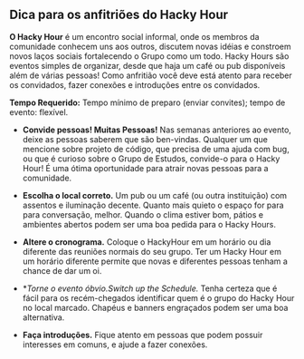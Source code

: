 ## Dica para os anfitriões do Hacky Hour

**O Hacky Hour** é um encontro social informal, onde os membros da comunidade conhecem uns aos outros, discutem novas idéias e constroem novos laços sociais fortalecendo o Grupo como um todo. Hacky Hours são eventos simples de organizar, desde que haja um café ou pub disponíveis além de várias pessoas! Como anfritião você deve está atento para receber os convidados, fazer conexões e introduções entre os convidados. 


**Tempo Requerido:** Tempo mínimo de preparo (enviar convites); tempo de evento: flexível. 

* **Convide pessoas! Muitas Pessoas!** Nas semanas anteriores ao evento, deixe as pessoas saberem que são ben-vindas. Qualquer um que mencione sobre projeto de código, que precisa de uma ajuda com bug, ou que é curioso sobre o Grupo de Estudos, convide-o para o Hacky Hour! É uma ótima oportunidade para atrair novas pessoas para a comunidade. 

* **Escolha o local correto.** Um pub ou um café (ou outra instituição) com assentos e iluminação decente. Quanto mais quieto o espaço for para para conversação, melhor. Quando o clima estiver bom, pátios e ambientes abertos podem ser uma boa pedida para o Hacky Hours. 

* **Altere o cronograma.** Coloque o HackyHour em um horário ou dia diferente das reuniões normais do seu grupo. Ter um Hacky Hour em um horário diferente permite que novas e diferentes pessoas tenham a chance de dar um oi. 

* **Torne o evento óbvio.*Switch up the Schedule.** Tenha certeza que é fácil para os recém-chegados identificar quem é o grupo do Hacky Hour no local marcado. Chapéus e banners engraçados podem ser uma boa alternativa. 

* **Faça introduções.** Fique atento em pessoas que podem possuir interesses em comuns, e ajude a fazer conexões. 